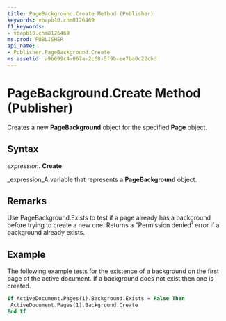```yaml
---
title: PageBackground.Create Method (Publisher)
keywords: vbapb10.chm8126469
f1_keywords:
- vbapb10.chm8126469
ms.prod: PUBLISHER
api_name:
- Publisher.PageBackground.Create
ms.assetid: a9b699c4-067a-2c68-5f9b-ee7ba0c22cbd
---
```



# PageBackground.Create Method (Publisher)

Creates a new  **PageBackground** object for the specified **Page** object.


## Syntax

 _expression_. **Create**

 _expression_A variable that represents a  **PageBackground** object.


## Remarks

Use PageBackground.Exists to test if a page already has a background before trying to create a new one. Returns a "Permission denied' error if a background already exists. 


## Example

The following example tests for the existence of a background on the first page of the active document. If a background does not exist then one is created. 


```vb
If ActiveDocument.Pages(1).Background.Exists = False Then 
 ActiveDocument.Pages(1).Background.Create 
End If
```


